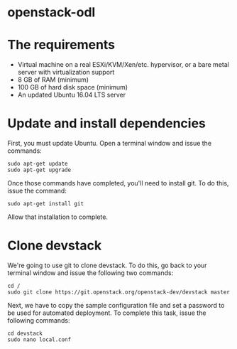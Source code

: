 # openstack-odl
# The requirements
- Virtual machine on a real ESXi/KVM/Xen/etc. hypervisor, or a bare metal server with virtualization support
- 8 GB of RAM (minimum)
- 100 GB of hard disk space (minimum)
- An updated Ubuntu 16.04 LTS server

# Update and install dependencies
First, you must update Ubuntu. Open a terminal window and issue the commands:

```
sudo apt-get update
sudo apt-get upgrade
```
Once those commands have completed, you'll need to install git. To do this, issue the command:

```
sudo apt-get install git
```
Allow that installation to complete.

# Clone devstack
We're going to use git to clone devstack. To do this, go back to your terminal window and issue the following two commands:

```
cd /
sudo git clone https://git.openstack.org/openstack-dev/devstack master
```
Next, we have to copy the sample configuration file and set a password to be used for automated deployment. To complete this task, issue the following commands:

```
cd devstack
sudo nano local.conf
```

